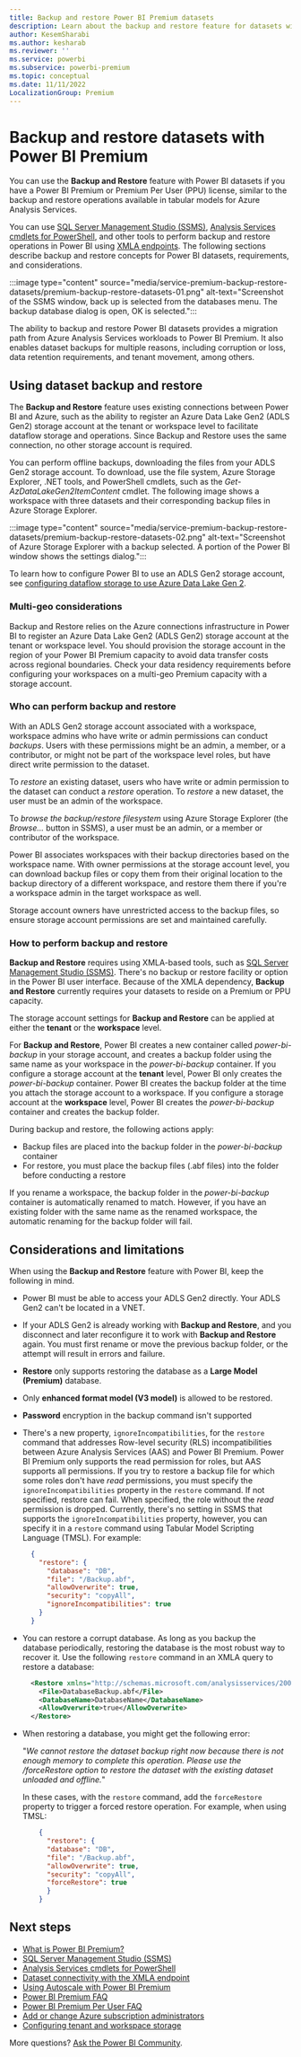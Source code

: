 ```yaml
---
title: Backup and restore Power BI Premium datasets
description: Learn about the backup and restore feature for datasets with a Power BI Premium or Premium Per User license.
author: KesemSharabi
ms.author: kesharab
ms.reviewer: ''
ms.service: powerbi
ms.subservice: powerbi-premium
ms.topic: conceptual
ms.date: 11/11/2022
LocalizationGroup: Premium
---
```

# Backup and restore datasets with Power BI Premium

You can use the **Backup and Restore** feature with Power BI datasets if you have a Power BI Premium or Premium Per User (PPU) license, similar to the backup and restore operations available in tabular models for Azure Analysis Services.

You can use [SQL Server Management Studio (SSMS)](/sql/ssms/download-sql-server-management-studio-ssms), [Analysis Services cmdlets for PowerShell](https://www.powershellgallery.com/packages/Az.AnalysisServices), and other tools to perform backup and restore operations in Power BI using [XMLA endpoints](service-premium-connect-tools.md). The following sections describe backup and restore concepts for Power BI datasets, requirements, and considerations.

:::image type="content" source="media/service-premium-backup-restore-datasets/premium-backup-restore-datasets-01.png" alt-text="Screenshot of the SSMS window, back up is selected from the databases menu. The backup database dialog is open, OK is selected.":::

The ability to backup and restore Power BI datasets provides a migration path from Azure Analysis Services workloads to Power BI Premium. It also enables dataset backups for multiple reasons, including corruption or loss, data retention requirements, and tenant movement, among others.

## Using dataset backup and restore

The **Backup and Restore** feature uses existing connections between Power BI and Azure, such as the ability to register an Azure Data Lake Gen2 (ADLS Gen2) storage account at the tenant or workspace level to facilitate dataflow storage and operations. Since Backup and Restore uses the same connection, no other storage account is required.

You can perform offline backups, downloading the files from your ADLS Gen2 storage account. To download, use the file system, Azure Storage Explorer, .NET tools, and PowerShell cmdlets, such as the *Get-AzDataLakeGen2ItemContent* cmdlet. The following image shows a workspace with three datasets and their corresponding backup files in Azure Storage Explorer.

:::image type="content" source="media/service-premium-backup-restore-datasets/premium-backup-restore-datasets-02.png" alt-text="Screenshot of Azure Storage Explorer with a backup selected. A portion of the Power BI window shows the settings dialog.":::

To learn how to configure Power BI to use an ADLS Gen2 storage account, see [configuring dataflow storage to use Azure Data Lake Gen 2](../transform-model/dataflows/dataflows-azure-data-lake-storage-integration.md).

### Multi-geo considerations

Backup and Restore relies on the Azure connections infrastructure in Power BI to register an Azure Data Lake Gen2 (ADLS Gen2) storage account at the tenant or workspace level. You should provision the storage account in the region of your Power BI Premium capacity to avoid data transfer costs across regional boundaries. Check your data residency requirements before configuring your workspaces on a multi-geo Premium capacity with a storage account.

### Who can perform backup and restore

With an ADLS Gen2 storage account associated with a workspace, workspace admins who have write or admin permissions can conduct *backups*. Users with these permissions might be an admin, a member, or a contributor, or might not be part of the workspace level roles, but have direct write permission to the dataset.  

To *restore* an existing dataset, users who have write or admin permission to the dataset can conduct a *restore* operation. To *restore* a new dataset, the user must be an admin of the workspace.

To *browse the backup/restore filesystem* using Azure Storage Explorer (the *Browse...* button in SSMS), a user must be an admin, or a member or contributor of the workspace.

Power BI associates workspaces with their backup directories based on the workspace name. With owner permissions at the storage account level, you can download backup files or copy them from their original location to the backup directory of a different workspace, and restore them there if you're a workspace admin in the target workspace as well.

Storage account owners have unrestricted access to the backup files, so ensure storage account permissions are set and maintained carefully.

### How to perform backup and restore

**Backup and Restore** requires using XMLA-based tools, such as [SQL Server Management Studio (SSMS)](/sql/ssms/download-sql-server-management-studio-ssms). There's no backup or restore facility or option in the Power BI user interface. Because of the XMLA dependency, **Backup and Restore** currently requires your datasets to reside on a Premium or PPU capacity.

The storage account settings for **Backup and Restore** can be applied at either the **tenant** or the **workspace** level.

For **Backup and Restore**, Power BI creates a new container called *power-bi-backup* in your storage account, and creates a backup folder using the same name as your workspace in the *power-bi-backup* container. If you configure a storage account at the **tenant** level, Power BI only creates the *power-bi-backup* container. Power BI creates the backup folder at the time you attach the storage account to a workspace. If you configure a storage account at the **workspace** level, Power BI creates the *power-bi-backup* container and creates the backup folder.

During backup and restore, the following actions apply:

* Backup files are placed into the backup folder in the *power-bi-backup* container
* For restore, you must place the backup files (.abf files) into the folder before conducting a restore

If you rename a workspace, the backup folder in the *power-bi-backup* container is automatically renamed to match. However, if you have an existing folder with the same name as the renamed workspace, the automatic renaming for the backup folder will fail. 

## Considerations and limitations

When using the **Backup and Restore** feature with Power BI, keep the following in mind.

* Power BI must be able to access your ADLS Gen2 directly. Your ADLS Gen2 can't be located in a VNET.
* If your ADLS Gen2 is already working with **Backup and Restore**, and you disconnect and later reconfigure it to work with **Backup and Restore** again. You must first rename or move the previous backup folder, or the attempt will result in errors and failure.
* **Restore** only supports restoring the database as a **Large Model (Premium)** database.
* Only **enhanced format model (V3 model)** is allowed to be restored.
* **Password** encryption in the backup command isn't supported
* There's a new property, `ignoreIncompatibilities`, for the `restore` command that addresses Row-level security (RLS) incompatibilities between Azure Analysis Services (AAS) and Power BI Premium. Power BI Premium only supports the read permission for roles, but AAS supports all permissions. If you try to restore a backup file for which some roles don't have *read* permissions, you must specify the `ignoreIncompatibilities` property in the `restore` command. If not specified, restore can fail. When specified, the role without the *read* permission is dropped. Currently, there's no setting in SSMS that supports the `ignoreIncompatibilities` property, however, you can specify it in a `restore` command using Tabular Model Scripting Language (TMSL). For example:

    ```json
      {
        "restore": {
          "database": "DB",
          "file": "/Backup.abf",
          "allowOverwrite": true,
          "security": "copyAll",
          "ignoreIncompatibilities": true
        }
      }
    ```

* You can restore a corrupt database. As long as you backup the database periodically, restoring the database is the most robust way to recover it. Use the following `restore` command in an XMLA query to restore a database:

    ```xml
      <Restore xmlns="http://schemas.microsoft.com/analysisservices/2003/engine">
        <File>DatabaseBackup.abf</File>
        <DatabaseName>DatabaseName</DatabaseName>
        <AllowOverwrite>true</AllowOverwrite>
      </Restore>
    ```

* When restoring a database, you might get the following error:
 
    "*We cannot restore the dataset backup right now because there is not enough memory to complete this operation. Please use the /forceRestore option to restore the dataset with the existing dataset unloaded and offline.*"

    In these cases, with the `restore` command, add the `forceRestore` property to trigger a forced restore operation. For example, when using TMSL:
    
    ```json
        {
          "restore": {
          "database": "DB",
          "file": "/Backup.abf",
          "allowOverwrite": true,
          "security": "copyAll",
          "forceRestore": true
          }
        }
    ```

## Next steps

* [What is Power BI Premium?](service-premium-what-is.md)
* [SQL Server Management Studio (SSMS)](/sql/ssms/download-sql-server-management-studio-ssms)
* [Analysis Services cmdlets for PowerShell](https://www.powershellgallery.com/packages/Az.AnalysisServices)
* [Dataset connectivity with the XMLA endpoint](service-premium-connect-tools.md)
* [Using Autoscale with Power BI Premium](service-premium-auto-scale.md)
* [Power BI Premium FAQ](service-premium-faq.yml)
* [Power BI Premium Per User FAQ](service-premium-per-user-faq.yml)
* [Add or change Azure subscription administrators](/azure/cost-management-billing/manage/add-change-subscription-administrator)
* [Configuring tenant and workspace storage](../transform-model/dataflows/dataflows-azure-data-lake-storage-integration.md)

More questions? [Ask the Power BI Community](https://community.powerbi.com/).
